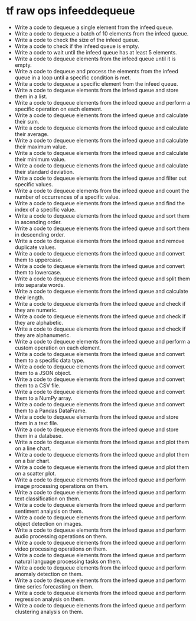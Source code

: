 # tf raw ops infeeddequeue

- Write a code to dequeue a single element from the infeed queue.
- Write a code to dequeue a batch of 10 elements from the infeed queue.
- Write a code to check the size of the infeed queue.
- Write a code to check if the infeed queue is empty.
- Write a code to wait until the infeed queue has at least 5 elements.
- Write a code to dequeue elements from the infeed queue until it is empty.
- Write a code to dequeue and process the elements from the infeed queue in a loop until a specific condition is met.
- Write a code to dequeue a specific element from the infeed queue.
- Write a code to dequeue elements from the infeed queue and store them in a list.
- Write a code to dequeue elements from the infeed queue and perform a specific operation on each element.
- Write a code to dequeue elements from the infeed queue and calculate their sum.
- Write a code to dequeue elements from the infeed queue and calculate their average.
- Write a code to dequeue elements from the infeed queue and calculate their maximum value.
- Write a code to dequeue elements from the infeed queue and calculate their minimum value.
- Write a code to dequeue elements from the infeed queue and calculate their standard deviation.
- Write a code to dequeue elements from the infeed queue and filter out specific values.
- Write a code to dequeue elements from the infeed queue and count the number of occurrences of a specific value.
- Write a code to dequeue elements from the infeed queue and find the index of a specific value.
- Write a code to dequeue elements from the infeed queue and sort them in ascending order.
- Write a code to dequeue elements from the infeed queue and sort them in descending order.
- Write a code to dequeue elements from the infeed queue and remove duplicate values.
- Write a code to dequeue elements from the infeed queue and convert them to uppercase.
- Write a code to dequeue elements from the infeed queue and convert them to lowercase.
- Write a code to dequeue elements from the infeed queue and split them into separate words.
- Write a code to dequeue elements from the infeed queue and calculate their length.
- Write a code to dequeue elements from the infeed queue and check if they are numeric.
- Write a code to dequeue elements from the infeed queue and check if they are alphabetic.
- Write a code to dequeue elements from the infeed queue and check if they are alphanumeric.
- Write a code to dequeue elements from the infeed queue and perform a custom operation on each element.
- Write a code to dequeue elements from the infeed queue and convert them to a specific data type.
- Write a code to dequeue elements from the infeed queue and convert them to a JSON object.
- Write a code to dequeue elements from the infeed queue and convert them to a CSV file.
- Write a code to dequeue elements from the infeed queue and convert them to a NumPy array.
- Write a code to dequeue elements from the infeed queue and convert them to a Pandas DataFrame.
- Write a code to dequeue elements from the infeed queue and store them in a text file.
- Write a code to dequeue elements from the infeed queue and store them in a database.
- Write a code to dequeue elements from the infeed queue and plot them on a line chart.
- Write a code to dequeue elements from the infeed queue and plot them on a bar chart.
- Write a code to dequeue elements from the infeed queue and plot them on a scatter plot.
- Write a code to dequeue elements from the infeed queue and perform image processing operations on them.
- Write a code to dequeue elements from the infeed queue and perform text classification on them.
- Write a code to dequeue elements from the infeed queue and perform sentiment analysis on them.
- Write a code to dequeue elements from the infeed queue and perform object detection on images.
- Write a code to dequeue elements from the infeed queue and perform audio processing operations on them.
- Write a code to dequeue elements from the infeed queue and perform video processing operations on them.
- Write a code to dequeue elements from the infeed queue and perform natural language processing tasks on them.
- Write a code to dequeue elements from the infeed queue and perform anomaly detection on them.
- Write a code to dequeue elements from the infeed queue and perform time series forecasting on them.
- Write a code to dequeue elements from the infeed queue and perform regression analysis on them.
- Write a code to dequeue elements from the infeed queue and perform clustering analysis on them.